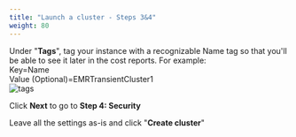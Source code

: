 ```yaml
---
title: "Launch a cluster - Steps 3&4"
weight: 80
---
```


Under "**Tags**", tag your instance with a recognizable Name tag so that you'll be able to see it later in the cost reports. For example:  
Key=Name  
Value (Optional)=EMRTransientCluster1  
![tags](/images/running-emr-spark-apps-on-spot/emrtags.png)

Click **Next** to go to **Step 4: Security**

Leave all the settings as-is and click "**Create cluster**"
